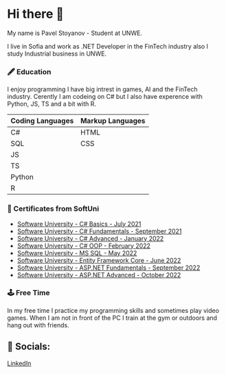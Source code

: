 # Hi there 👋
My name is Pavel Stoyanov - Student at UNWE.

I live in Sofia and work as .NET Developer in the FinTech industry also I study Industrial business in UNWE.

### :fountain_pen: Education 

I enjoy programming I have big intrest in games, AI and the FinTech industry. Cerently I am codeing on C# but I also have experence with Python, JS, TS and a bit with R.

| Coding Languages | Markup Languages |  
|------------------|------------------|
| C#               | HTML             |
| SQL              | CSS              |
| JS               | 
| TS               |
| Python           |
| R                |
### :bookmark_tabs: Certificates from SoftUni

* [Software University - C# Basics - July 2021](https://softuni.bg/certificates/details/112173/1fc4ddd0)
* [Software University - C# Fundamentals - September 2021](https://softuni.bg/certificates/details/119976/ea1f09ac)
* [Software University - C# Advanced - January 2022](https://softuni.bg/certificates/details/123678/7e10e821)
* [Software University - C# OOP - February 2022](https://softuni.bg/certificates/details/131012/ada19a35)
* [Software University - MS SQL - May 2022](https://softuni.bg/certificates/details/134766/ddcee59c)
* [Software University - Entity Framework Core - June 2022](https://softuni.bg/certificates/details/138302/b72a57c0)
* [Software University - ASP.NET Fundamentals - September 2022](https://softuni.bg/certificates/details/146540/1a68f6cf)
* [Software University - ASP.NET Advanced - October 2022](https://softuni.bg/certificates/details/152293/27bd33fa)

### :joystick: Free Time
In my free time I practice my programming skills and sometimes play video games. When I am not in front of the PC I train at the gym or outdoors and hang out with friends. 

## :iphone: Socials:
[LinkedIn](https://www.linkedin.com/in/pavel-stoyanov-132909209/)  

